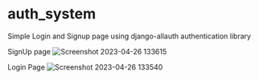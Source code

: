 # auth_system

Simple Login and Signup page using django-allauth authentication library


SignUp page
![Screenshot 2023-04-26 133615](https://user-images.githubusercontent.com/100134035/234650936-b9ddd7e7-fc5c-4f6b-a5ff-b6419f641b10.png)

Login Page
![Screenshot 2023-04-26 133540](https://user-images.githubusercontent.com/100134035/234650943-cf3d4db1-8eb3-4d9e-82d9-674f6aeed5e9.png)
